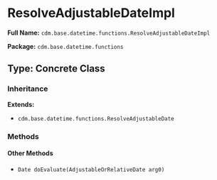 # ResolveAdjustableDateImpl

**Full Name:** `cdm.base.datetime.functions.ResolveAdjustableDateImpl`

**Package:** `cdm.base.datetime.functions`

## Type: Concrete Class

### Inheritance

**Extends:**
- `cdm.base.datetime.functions.ResolveAdjustableDate`

### Methods

#### Other Methods

- `Date doEvaluate(AdjustableOrRelativeDate arg0)`

